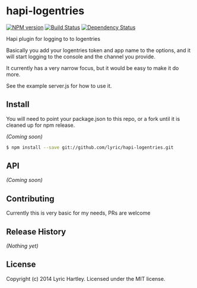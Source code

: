 # hapi-logentries 
[![NPM version][npm-image]][npm-url] [![Build Status][travis-image]][travis-url] [![Dependency Status][daviddm-url]][daviddm-image]

Hapi plugin for logging to to logentries

Basically you add your logentries token and app name to the options, and it will start logging to the console and the channel you provide.

It currently has a very narrow focus, but it would be easy to make it do more.

See the example server.js for how to use it.

## Install
You will need to point your package.json to this repo, or a fork until it is cleaned up for npm release.

_(Coming soon)_
```bash
$ npm install --save git://github.com/lyric/hapi-logentries.git
```

## API

_(Coming soon)_


## Contributing
Currently this is very basic for my needs, PRs are welcome

## Release History

_(Nothing yet)_


## License

Copyright (c) 2014 Lyric Hartley. Licensed under the MIT license.


[npm-url]: https://npmjs.org/package/hapi-logentries
[npm-image]: https://badge.fury.io/js/hapi-logentries.svg
[travis-url]: https://travis-ci.org/lyric/hapi-logentries
[travis-image]: https://travis-ci.org/lyric/hapi-logentries.svg?branch=master
[daviddm-url]: https://david-dm.org/lyric/hapi-logentries.svg?theme=shields.io
[daviddm-image]: https://david-dm.org/lyric/hapi-logentries
